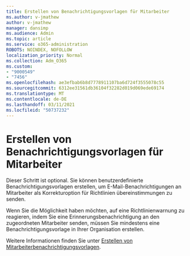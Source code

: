 ```yaml
---
title: Erstellen von Benachrichtigungsvorlagen für Mitarbeiter
ms.author: v-jmathew
author: v-jmathew
manager: dansimp
ms.audience: Admin
ms.topic: article
ms.service: o365-administration
ROBOTS: NOINDEX, NOFOLLOW
localization_priority: Normal
ms.collection: Adm_O365
ms.custom:
- "9000549"
- "7456"
ms.openlocfilehash: ae3efbab6b8d7778911107ba6d724f3555078c55
ms.sourcegitcommit: 6312ee31561db36104f32282d019d069ede69174
ms.translationtype: MT
ms.contentlocale: de-DE
ms.lasthandoff: 03/11/2021
ms.locfileid: "50737232"
---
```

# <a name="create-employee-notice-templates"></a>Erstellen von Benachrichtigungsvorlagen für Mitarbeiter

Dieser Schritt ist optional. Sie können benutzerdefinierte Benachrichtigungsvorlagen erstellen, um E-Mail-Benachrichtigungen an Mitarbeiter als Korrekturoption für Richtlinien übereinstimmungen zu senden.

Wenn Sie die Möglichkeit haben möchten, auf eine Richtlinienwarnung zu reagieren, indem Sie eine Erinnerungsbenachrichtigung an den zugeordneten Mitarbeiter senden, müssen Sie mindestens eine Benachrichtigungsvorlage in Ihrer Organisation erstellen.

Weitere Informationen finden Sie unter [Erstellen von Mitarbeiterbenachrichtigungsvorlagen](https://go.microsoft.com/fwlink/?linkid=2129080).
